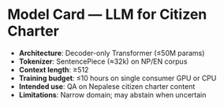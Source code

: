 # Model Card — LLM for Citizen Charter

- **Architecture**: Decoder-only Transformer (≤50M params)  
- **Tokenizer**: SentencePiece (≈32k) on NP/EN corpus  
- **Context length**: ≥512  
- **Training budget**: ≤10 hours on single consumer GPU or CPU  
- **Intended use**: QA on Nepalese citizen charter content  
- **Limitations**: Narrow domain; may abstain when uncertain
